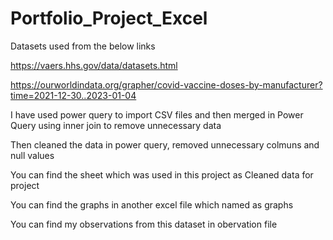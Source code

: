 # Portfolio_Project_Excel

Datasets used from the below links


https://vaers.hhs.gov/data/datasets.html


https://ourworldindata.org/grapher/covid-vaccine-doses-by-manufacturer?time=2021-12-30..2023-01-04


I have used power query to import CSV files and then merged in Power Query using inner join to remove unnecessary data

Then cleaned the data in power query, removed unnecessary colmuns and null values

You can find the sheet which was used in this project as Cleaned data for project

You can find the graphs in another excel file which named as graphs

You can find my observations from this dataset in obervation file

